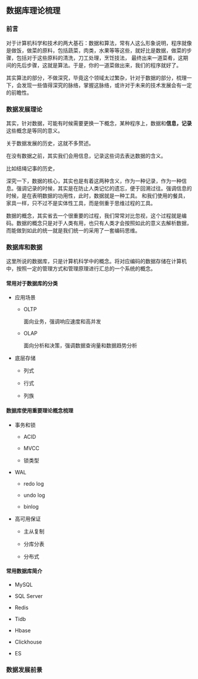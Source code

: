 ## 数据库理论梳理

### 前言

对于计算机科学和技术的两大基石：数据和算法，常有人这么形象说明，程序就像是做饭，做菜的原料，包括蔬菜，肉类，水果等等这些，就好比是数据，做菜的步骤，包括对于这些原料的清洗，刀工处理，烹饪技法，
最终出来一道菜肴，这期间的先后步骤，这就是算法。于是，你的一道菜做出来，我们的程序就好了。

其实算法的部分，不做深究，毕竟这个领域太过繁杂，针对于数据的部分，梳理一下，会发现一些值得深究的脉络，掌握这脉络，或许对于未来的技术发展会有一定的前瞻性。

### 数据发展理论

其实，针对数据，可能有时候需要更换一下概念，某种程序上，数据和**信息，记录**这些概念是等同的意义。

关于数据发展的历史，这就不多赘述。

在没有数据之前，其实我们会用信息，记录这些词去表达数据的含义。

比如结绳记事的历史，

深究一下，数据的核心，其实也是有着这两种含义，作为一种记录，作为一种信息。强调记录的时候，其实是在防止人类记忆的遗忘，便于回溯过往。强调信息的时候，是在表明数据的功用性，此时，数据就是一种工具。
和我们使用的餐具，家具一样，只不过不是实体性工具，而是侧重于思维过程的工具。

数据的概念，其实省去一个很重要的过程，我们常常对比忽视，这个过程就是编码。数据的概念只是对于人类有用，也只有人类才会按照如此的意义去解析数据，而能做到如此的统一就是我们统一的采用了一套编码思维。

### 数据库和数据

这里所说的数据库，只是计算机科学中的概念。将对应编码的数据存储在计算机中，按照一定的管理方式和管理原理进行汇总的一个系统的概念。

#### 常用对于数据库的分类

- 应用场景

   - OLTP
     
     面向业务，强调响应速度和高并发
 
   - OLAP
   
     面向分析和决策，强调数据查询量和数据趋势分析
 
- 底层存储

   - 列式
   
   - 行式
   
   - 列族
   
#### 数据库使用重要理论概念梳理

- 事务和锁

  - ACID
  
  - MVCC
  
  - 锁类型
  
- WAL

  - redo log
  
  - undo log

  - binlog
  
- 高可用保证

  - 主从复制
  
  - 分库分表
  
  - 分布式
  
#### 常用数据库简介

- MySQL

- SQL Server

- Redis

- Tidb

- Hbase

- Clickhouse

- ES


### 数据发展前景

